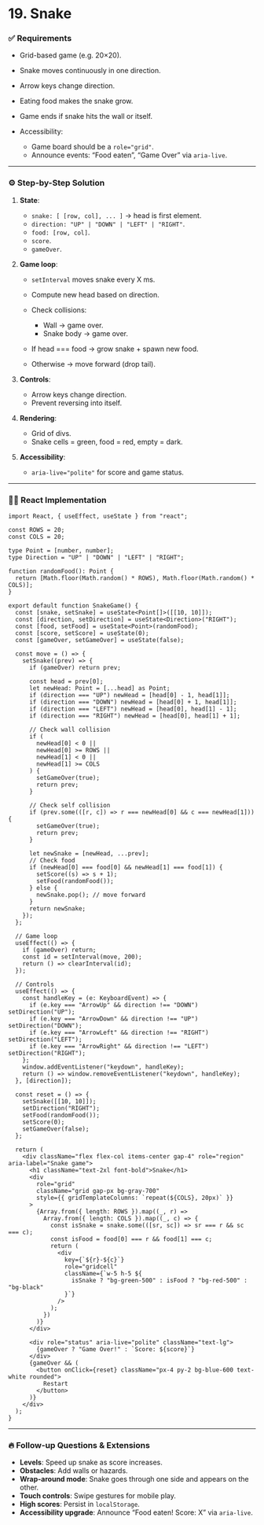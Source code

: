 # **19. Snake**

### ✅ Requirements

* Grid-based game (e.g. 20×20).
* Snake moves continuously in one direction.
* Arrow keys change direction.
* Eating food makes the snake grow.
* Game ends if snake hits the wall or itself.
* Accessibility:

  * Game board should be a `role="grid"`.
  * Announce events: “Food eaten”, “Game Over” via `aria-live`.

---

### ⚙️ Step-by-Step Solution

1. **State**:

   * `snake: [ [row, col], ... ]` → head is first element.
   * `direction: "UP" | "DOWN" | "LEFT" | "RIGHT"`.
   * `food: [row, col]`.
   * `score`.
   * `gameOver`.
2. **Game loop**:

   * `setInterval` moves snake every X ms.
   * Compute new head based on direction.
   * Check collisions:

     * Wall → game over.
     * Snake body → game over.
   * If head === food → grow snake + spawn new food.
   * Otherwise → move forward (drop tail).
3. **Controls**:

   * Arrow keys change direction.
   * Prevent reversing into itself.
4. **Rendering**:

   * Grid of divs.
   * Snake cells = green, food = red, empty = dark.
5. **Accessibility**:

   * `aria-live="polite"` for score and game status.

---

### 🧑‍💻 React Implementation

```tsx
import React, { useEffect, useState } from "react";

const ROWS = 20;
const COLS = 20;

type Point = [number, number];
type Direction = "UP" | "DOWN" | "LEFT" | "RIGHT";

function randomFood(): Point {
  return [Math.floor(Math.random() * ROWS), Math.floor(Math.random() * COLS)];
}

export default function SnakeGame() {
  const [snake, setSnake] = useState<Point[]>([[10, 10]]);
  const [direction, setDirection] = useState<Direction>("RIGHT");
  const [food, setFood] = useState<Point>(randomFood);
  const [score, setScore] = useState(0);
  const [gameOver, setGameOver] = useState(false);

  const move = () => {
    setSnake((prev) => {
      if (gameOver) return prev;

      const head = prev[0];
      let newHead: Point = [...head] as Point;
      if (direction === "UP") newHead = [head[0] - 1, head[1]];
      if (direction === "DOWN") newHead = [head[0] + 1, head[1]];
      if (direction === "LEFT") newHead = [head[0], head[1] - 1];
      if (direction === "RIGHT") newHead = [head[0], head[1] + 1];

      // Check wall collision
      if (
        newHead[0] < 0 ||
        newHead[0] >= ROWS ||
        newHead[1] < 0 ||
        newHead[1] >= COLS
      ) {
        setGameOver(true);
        return prev;
      }

      // Check self collision
      if (prev.some(([r, c]) => r === newHead[0] && c === newHead[1])) {
        setGameOver(true);
        return prev;
      }

      let newSnake = [newHead, ...prev];
      // Check food
      if (newHead[0] === food[0] && newHead[1] === food[1]) {
        setScore((s) => s + 1);
        setFood(randomFood());
      } else {
        newSnake.pop(); // move forward
      }
      return newSnake;
    });
  };

  // Game loop
  useEffect(() => {
    if (gameOver) return;
    const id = setInterval(move, 200);
    return () => clearInterval(id);
  });

  // Controls
  useEffect(() => {
    const handleKey = (e: KeyboardEvent) => {
      if (e.key === "ArrowUp" && direction !== "DOWN") setDirection("UP");
      if (e.key === "ArrowDown" && direction !== "UP") setDirection("DOWN");
      if (e.key === "ArrowLeft" && direction !== "RIGHT") setDirection("LEFT");
      if (e.key === "ArrowRight" && direction !== "LEFT") setDirection("RIGHT");
    };
    window.addEventListener("keydown", handleKey);
    return () => window.removeEventListener("keydown", handleKey);
  }, [direction]);

  const reset = () => {
    setSnake([[10, 10]]);
    setDirection("RIGHT");
    setFood(randomFood());
    setScore(0);
    setGameOver(false);
  };

  return (
    <div className="flex flex-col items-center gap-4" role="region" aria-label="Snake game">
      <h1 className="text-2xl font-bold">Snake</h1>
      <div
        role="grid"
        className="grid gap-px bg-gray-700"
        style={{ gridTemplateColumns: `repeat(${COLS}, 20px)` }}
      >
        {Array.from({ length: ROWS }).map((_, r) =>
          Array.from({ length: COLS }).map((_, c) => {
            const isSnake = snake.some(([sr, sc]) => sr === r && sc === c);
            const isFood = food[0] === r && food[1] === c;
            return (
              <div
                key={`${r}-${c}`}
                role="gridcell"
                className={`w-5 h-5 ${
                  isSnake ? "bg-green-500" : isFood ? "bg-red-500" : "bg-black"
                }`}
              />
            );
          })
        )}
      </div>

      <div role="status" aria-live="polite" className="text-lg">
        {gameOver ? "Game Over!" : `Score: ${score}`}
      </div>
      {gameOver && (
        <button onClick={reset} className="px-4 py-2 bg-blue-600 text-white rounded">
          Restart
        </button>
      )}
    </div>
  );
}
```

---

### 🔥 Follow-up Questions & Extensions

* **Levels**: Speed up snake as score increases.
* **Obstacles**: Add walls or hazards.
* **Wrap-around mode**: Snake goes through one side and appears on the other.
* **Touch controls**: Swipe gestures for mobile play.
* **High scores**: Persist in `localStorage`.
* **Accessibility upgrade**: Announce “Food eaten! Score: X” via `aria-live`.